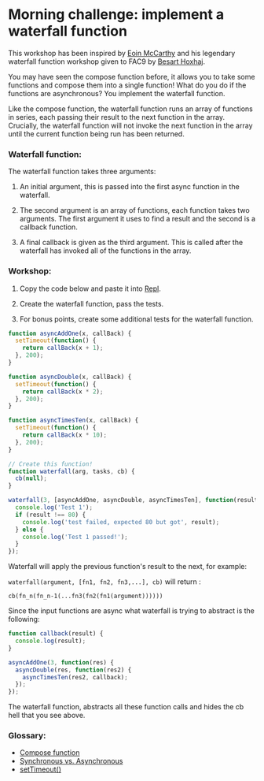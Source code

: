 # Morning challenge: implement a waterfall function

This workshop has been inspired by [Eoin McCarthy](https://github.com/des-des) and his legendary waterfall function workshop given to FAC9 by [Besart Hoxhaj](https://github.com/besarthoxhaj).

You may have seen the compose function before, it allows you to take some functions and compose them into a single function!
What do you do if the functions are asynchronous? You implement the waterfall function.

Like the compose function, the waterfall function runs an array of functions in series, each passing their result to the next function in the array. Crucially, the waterfall function will not invoke the next function in the array until the current function being run has been returned.

### Waterfall function:

The waterfall function takes three arguments:

1. An initial argument, this is passed into the first async function in the waterfall.

2. The second argument is an array of functions, each function takes two arguments. The first argument it uses to find a result and the second is a callback function.

3. A final callback is given as the third argument. This is called after the waterfall has invoked all of the functions in the array.

### Workshop:

1. Copy the code below and paste it into [Repl](https://repl.it/languages/javascript).

2. Create the waterfall function, pass the tests.

3. For bonus points, create some additional tests for the waterfall function.

```js
function asyncAddOne(x, callBack) {
  setTimeout(function() {
    return callBack(x + 1);
  }, 200);
}

function asyncDouble(x, callBack) {
  setTimeout(function() {
    return callBack(x * 2);
  }, 200);
}

function asyncTimesTen(x, callBack) {
  setTimeout(function() {
    return callBack(x * 10);
  }, 200);
}

// Create this function!
function waterfall(arg, tasks, cb) {
  cb(null);
}

waterfall(3, [asyncAddOne, asyncDouble, asyncTimesTen], function(result) {
  console.log('Test 1');
  if (result !== 80) {
    console.log('test failed, expected 80 but got', result);
  } else {
    console.log('Test 1 passed!');
  }
});
```

Waterfall will apply the previous function's result to the next, for example:

`waterfall(argument, [fn1, fn2, fn3,...], cb)` will return :

`cb(fn_n(fn_n-1(...fn3(fn2(fn1(argument))))))`

Since the input functions are async what waterfall is trying to abstract is the
following:

```js
function callback(result) {
  console.log(result);
}

asyncAddOne(3, function(res) {
  asyncDouble(res, function(res2) {
    asyncTimesTen(res2, callback);
  });
});
```

The waterfall function, abstracts all these function calls and hides the cb hell that you see above.

### Glossary:

* [Compose function](http://blakeembrey.com/articles/2014/01/compose-functions-javascript/)
* [Synchronous vs. Asynchronous](http://rowanmanning.com/posts/javascript-for-beginners-async/)
* [setTimeout()](https://www.w3schools.com/jsref/met_win_settimeout.asp)
